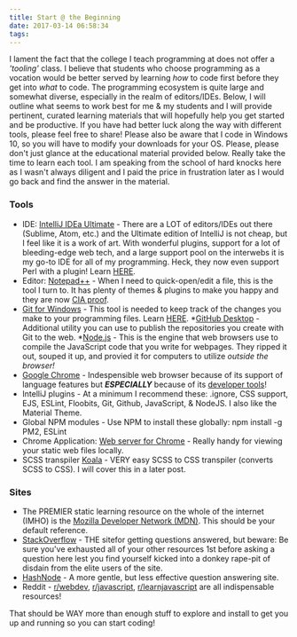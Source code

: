 ```yaml
---
title: Start @ the Beginning
date: 2017-03-14 06:58:34
tags:
---
```


I lament the fact that the college I teach programming at does not offer a _'tooling'_ class. I believe that students who choose programming as a vocation would be better served by learning _how_ to code first before they get into _what_ to code. The programming ecosystem is quite large and somewhat diverse, especially in the realm of editors/IDEs. Below, I will outline what seems to work best for me & my students and I will provide pertinent, curated learning materials that will hopefully help you get started and be productive. If you have had better luck along the way with different tools, please feel free to share! Please also be aware that I code in Windows 10, so you will have to modify your downloads for your OS. Please, please don't just glance at the educational material provided below. Really take the time to learn each tool. I am speaking from the school of hard knocks here as I wasn't always diligent and I paid the price in frustration later as I would go back and find the answer in the material. 

### Tools

* IDE: [IntelliJ IDEa Ultimate](http://www.jetbrains.com/idea/download) - There are a LOT of editors/IDEs out there (Sublime, Atom, etc.) and the Ultimate edition of IntelliJ is not cheap, but I feel like it is a work of art. With wonderful plugins, support for a lot of bleeding-edge web tech, and a large support pool on the interwebs it is my go-to IDE for all of my programming. Heck, they now even support Perl with a plugin! Learn [HERE](http://blog.jetbrains.com/idea/2015/06/new-courseware-for-intellij-idea/).
* Editor: [Notepad++](http://notepad-plus-plus.org/download/v7.3.3.html) - When I need to quick-open/edit a file, this is the tool I turn to. It has plenty of themes & plugins to make you happy and they are now [CIA proof](http://notepad-plus-plus.org/news/notepad-7.3.3-fix-cia-hacking-issue.html).
* [Git for Windows](http://git-scm.com/download/win) - This tool is needed to keep track of the changes you make to your programming files. Learn [HERE](http://www.udacity.com/course/how-to-use-git-and-github--ud775).
*[GitHub Desktop](http://desktop.github.com) - Additional utility you can use to publish the repositories you create with Git to the web.
*[Node.js](http://nodejs.org) - This is the engine that web browsers use to compile the JavaScript code that you write for webpages. They ripped it out, souped it up, and provied it for computers to utilize _outside the browser!_
* [Google Chrome](https://www.google.com/intl/en/chrome/browser/desktop/index.html?standalone=1) - Indespensible web browser because of its support of language features but _**ESPECIALLY**_ because of its [developer tools](https://developers.google.com/web/tools/chrome-devtools/)!
* IntelliJ plugins - At a minimum I recommend these: .ignore, CSS support, EJS, ESLint, Floobits, Git, Github, JavaScript, & NodeJS. I also like the Material Theme.
* Global NPM modules - Use NPM to install these globally: npm install -g PM2, ESLint
* Chrome Application: [Web server for Chrome](http://chrome.google.com/webstore/detail/web-server-for-chrome/ofhbbkphhbklhfoeikjpcbhemlocgigb) - Really handy for viewing your static web files locally.
* SCSS transpiler [Koala](http://koala-app.com/) - VERY easy SCSS to CSS transpiler (converts SCSS to CSS). I will cover this in a later post.

### Sites

* The PREMIER static learning resource on the whole of the internet (IMHO) is the [Mozilla Developer Network (MDN)](https://developer.mozilla.org/en-US/docs/Web). This should be your default reference.
* [StackOverflow](http://stackoverflow.com) - THE sitefor getting questions answered, but beware: Be sure you've exhausted all of your other resources 1st before asking a question here lest you find yourself kicked into a donkey rape-pit of disdain from the elite users of the site.
* [HashNode](https://hashnode.com/) - A more gentle, but less effective question answering site.
* Reddit - [r/webdev](https://www.reddit.com/r/webdev/), [r/javascript](https://www.reddit.com/r/javascript/), [r/learnjavascript](https://www.reddit.com/r/learnjavascript/) are all indispensable resources!


That should be WAY more than enough stuff to explore and install to get you up and running so you can start coding!
